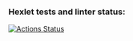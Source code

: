 ### Hexlet tests and linter status:
[![Actions Status](https://github.com/richpeach-bot/layout-designer-project-58/workflows/hexlet-check/badge.svg)](https://github.com/richpeach-bot/layout-designer-project-58/actions)
